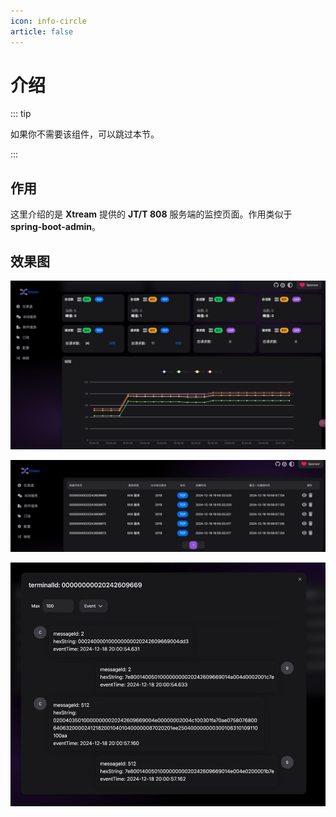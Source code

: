 ```yaml
---
icon: info-circle
article: false
---
```


# 介绍

::: tip

如果你不需要该组件，可以跳过本节。

:::

## 作用

这里介绍的是 **Xtream** 提供的 **JT/T 808** 服务端的监控页面。作用类似于 **spring-boot-admin**。

## 效果图

![仪表盘](/img/ext/jt/jt808/dashboard/overview-dashboard.png)

![会话](/img/ext/jt/jt808/dashboard/overview-session.png)

![链路监控](/img/ext/jt/jt808/dashboard/overview-data-link.png)


